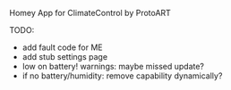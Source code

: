Homey App for ClimateControl by ProtoART

TODO:
* add fault code for ME
* add stub settings page
* low on battery! warnings: maybe missed update?
* if no battery/humidity: remove capability dynamically?
